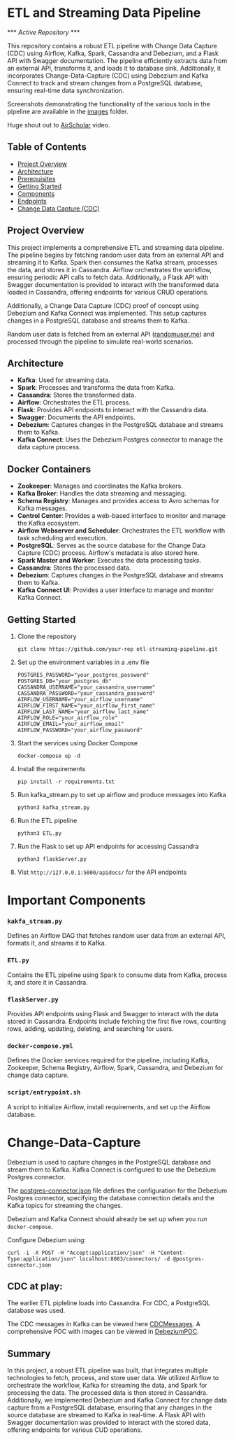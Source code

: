 # ETL and Streaming Data Pipeline

*** *Active Repository* ***

This repository contains a robust ETL pipeline with Change Data Capture (CDC) using Airflow, Kafka, Spark, Cassandra and Debezium, and a Flask API with Swagger documentation. The pipeline efficiently extracts data from an external API, transforms it, and loads it to database sink. Additionally, it incorporates Change-Data-Capture (CDC) using Debezium and Kafka Connect to track and stream changes from a PostgreSQL database, ensuring real-time data synchronization.

Screenshots demonstrating the functionality of the various tools in the pipeline are available in the [images](images) folder.

Huge shout out to [AirScholar](https://www.youtube.com/watch?v=GqAcTrqKcrY) video.

## Table of Contents

- [Project Overview](#project-overview)
- [Architecture](#architecture)
- [Prerequisites](#prerequisites)
- [Getting Started](#getting-started)
- [Components](#components)
- [Endpoints](#endpoints)
- [Change Data Capture (CDC)](#Change-Data-Capture)

## Project Overview

This project implements a comprehensive ETL and streaming data pipeline. The pipeline begins by fetching random user data from an external API and streaming it to Kafka. Spark then consumes the Kafka stream, processes the data, and stores it in Cassandra. Airflow orchestrates the workflow, ensuring periodic API calls to fetch data. Additionally, a Flask API with Swagger documentation is provided to interact with the transformed data loaded in Cassandra, offering endpoints for various CRUD operations. 

Additionally, a Change Data Capture (CDC) proof of concept using Debezium and Kafka Connect was implemented. This setup captures changes in a PostgreSQL database and streams them to Kafka.

Random user data is fetched from an external API ([randomuser.me](https://randomuser.me)) and processed through the pipeline to simulate real-world scenarios.

## Architecture

- **Kafka**: Used for streaming data.
- **Spark**: Processes and transforms the data from Kafka.
- **Cassandra**: Stores the transformed data.
- **Airflow**: Orchestrates the ETL process.
- **Flask**: Provides API endpoints to interact with the Cassandra data.
- **Swagger**: Documents the API endpoints.
- **Debezium**: Captures changes in the PostgreSQL database and streams them to Kafka.
- **Kafka Connect**: Uses the Debezium Postgres connector to manage the data capture process.

## Docker Containers

- **Zookeeper**: Manages and coordinates the Kafka brokers.
- **Kafka Broker**: Handles the data streaming and messaging.
- **Schema Registry**: Manages and provides access to Avro schemas for Kafka messages.
- **Control Center**: Provides a web-based interface to monitor and manage the Kafka ecosystem.
- **Airflow Webserver and Scheduler**: Orchestrates the ETL workflow with task scheduling and execution.
- **PostgreSQL**: Serves as the source database for the Change Data Capture (CDC) process. Airflow's metadata is also stored here.
- **Spark Master and Worker**: Executes the data processing tasks.
- **Cassandra**: Stores the processed data.
- **Debezium**: Captures changes in the PostgreSQL database and streams them to Kafka.
- **Kafka Connect UI**: Provides a user interface to manage and monitor Kafka Connect.

## Getting Started
 
1. Clone the repository

   ```git clone https://github.com/your-rep etl-streaming-pipeline.git```

2. Set up the environment variables in a .env file

    ``` POSTGRES_USER="your_postgres_user"
    POSTGRES_PASSWORD="your_postgres_password"
    POSTGRES_DB="your_postgres_db"
    CASSANDRA_USERNAME="your_cassandra_username"
    CASSANDRA_PASSWORD="your_cassandra_password"
    AIRFLOW_USERNAME="your_airflow_username"
    AIRFLOW_FIRST_NAME="your_airflow_first_name"
    AIRFLOW_LAST_NAME="your_airflow_last_name"
    AIRFLOW_ROLE="your_airflow_role"
    AIRFLOW_EMAIL="your_airflow_email"
    AIRFLOW_PASSWORD="your_airflow_password"
    ```

2. Start the services using Docker Compose

    ```docker-compose up -d```

3. Install the requirements

    ```pip install -r requirements.txt```

4. Run kafka_stream.py to set up airflow and produce messages into Kafka

    ```python3 kafka_stream.py```

5. Run the ETL pipeline

    ```python3 ETL.py```

6. Run the Flask to set up API endpoints for accessing Cassandra

    ```python3 flaskServer.py```

7. Vist ```http://127.0.0.1:5000/apidocs/``` for the API endpoints

# Important Components

### `kakfa_stream.py`
Defines an Airflow DAG that fetches random user data from an external API, formats it, and streams it to Kafka.

### `ETL.py`
Contains the ETL pipeline using Spark to consume data from Kafka, process it, and store it in Cassandra.

### `flaskServer.py`
Provides API endpoints using Flask and Swagger to interact with the data stored in Cassandra. Endpoints include fetching the first five rows, counting rows, adding, updating, deleting, and searching for users.

### `docker-compose.yml`
Defines the Docker services required for the pipeline, including Kafka, Zookeeper, Schema Registry, Airflow, Spark, Cassandra, and Debezium for change data capture.

### `script/entrypoint.sh`
A script to initialize Airflow, install requirements, and set up the Airflow database.

# Change-Data-Capture

Debezium is used to capture changes in the PostgreSQL database and stream them to Kafka. Kafka Connect is configured to use the Debezium Postgres connector.

The [postgres-connector.json](postgres-connector.json) file defines the configuration for the Debezium Postgres connector, specifying the database connection details and the Kafka topics for streaming the changes.

Debezium and Kafka Connect should already be set up when you run `docker-compose`.

Configure Debezium using:

```curl -i -X POST -H "Accept:application/json" -H "Content-Type:application/json" localhost:8083/connectors/ -d @postgres-connector.json```


## CDC at play:

The earlier ETL pipleline loads into Cassandra. For CDC, a PostgreSQL database was used.

The CDC messages in Kafka can be viewed here [CDCMessages](debezium/messages_postgresDebesium.public.created_users.csv).
A comprehensive POC with images can be viewed in [DebeziumPOC](debezium/DebeziumPOC.pdf).

## Summary

In this project, a robust ETL pipeline was built, that integrates multiple technologies to fetch, process, and store user data. We utilized Airflow to orchestrate the workflow, Kafka for streaming the data, and Spark for processing the data. The processed data is then stored in Cassandra. Additionally, we implemented Debezium and Kafka Connect for change data capture from a PostgreSQL database, ensuring that any changes in the source database are streamed to Kafka in real-time. A Flask API with Swagger documentation was provided to interact with the stored data, offering endpoints for various CUD operations.